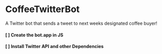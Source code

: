 # CoffeeTwitterBot
A Twitter bot that sends a tweet to next weeks designated coffee buyer!
#### [ ] Create the bot.app in JS <br>
#### [ ] Install Twitter API and other Dependencies <br>


